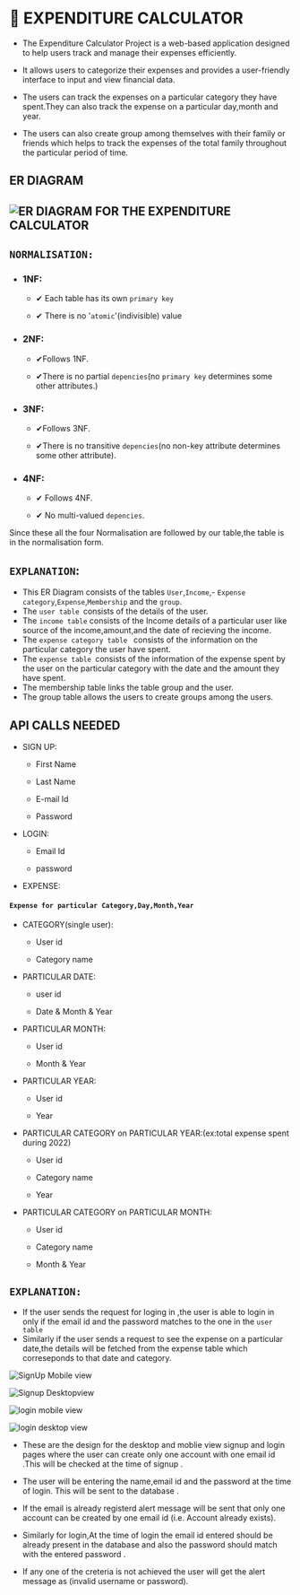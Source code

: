 # 🎯 EXPENDITURE CALCULATOR
- The Expenditure Calculator Project is a web-based application designed to help users track and manage their expenses efficiently. 

- It allows users to categorize their expenses and provides a user-friendly interface to input and view financial data. 

- The users can track the expenses on a particular category they have spent.They can also track the expense on a particular day,month and year.

- The users can also create group among themselves with their family or friends which helps to track the expenses of the total family throughout the particular period of time.

## ER DIAGRAM
## ![ER DIAGRAM FOR THE EXPENDITURE CALCULATOR](Visual_Assets/ExpenditureCalculatorErDiagram.png)
## `NORMALISATION:`
- ### 1NF:
    - ✔ Each table has its own `primary key`

    - ✔ There is no '`atomic`'(indivisible) value

- ### 2NF:
    - ✔Follows 1NF.

    - ✔There is no partial `depencies`(no `primary key` determines some other attributes.)

- ### 3NF:
    - ✔Follows 3NF.

    - ✔There is no transitive `depencies`(no non-key attribute determines some other attribute).

- ### 4NF:
    - ✔ Follows 4NF.

    - ✔ No multi-valued `depencies`.

Since these all the four Normalisation are followed by our table,the table is in the normalisation form.



## `EXPLANATION`:
- This ER Diagram consists of the tables `User`,`Income`,- `Expense category`,`Expense`,`Membership` and the `group`.
- The `user table `consists of the details of the user.
- The `income table` consists of the Income details of a particular user like source of the income,amount,and the date of recieving the income.
- The `expense category table ` consists of the information on the particular category the user have spent.
- The `expense table `consists of the information of the expense spent by the user on the particular category with the date and the amount they have spent.
- The membership table  links the table group and the user.
- The group table allows the users to create groups among the users.

## API CALLS NEEDED
- SIGN UP:

   - First Name

    - Last Name

    - E-mail Id

    - Password

- LOGIN:

   - Email Id

    - password

- EXPENSE:

 #### `Expense for particular Category,Day,Month,Year`


- CATEGORY(single user):
     - User id

    - Category name

- PARTICULAR DATE:

    - user id

     - Date & Month & Year

- PARTICULAR MONTH:

    - User id

     - Month & Year

- PARTICULAR  YEAR:

     - User id

     - Year

- PARTICULAR CATEGORY on PARTICULAR YEAR:(ex:total expense spent during 2022)

    - User id

     - Category name

    - Year

- PARTICULAR CATEGORY on PARTICULAR MONTH:

     - User id

     - Category name

     - Month & Year


## `EXPLANATION:`
- If the user sends the request for loging in ,the user is able to login in only if the email id and the password matches to the one in the `user table `
- Similarly if the user sends a request to see the expense on a particular date,the details will be fetched from the expense table which correseponds to that date and category.


![SignUp Mobile view](Visual_Assets/SignupMobileView.png)

![Signup Desktopview](Visual_Assets/SignupDesktopView.png)

![login mobile view](Visual_Assets/LoginMobileView.png)

![login desktop view](Visual_Assets/LoginDesktopView.png)

- These are the design for the desktop and moblie view signup and login pages where the user can create only one account with one email id .This will be checked at the time of signup .

- The user will be entering the name,email id and the password at the time of login. This will be sent to the database .

- If the email is already registerd alert message will be sent that only one account can be created by one email id (i.e. Account already exists).

- Similarly for login,At the time of login the email id entered should be already present in the database and also the password should match with the entered password .

- If any one of the creteria is not achieved the user will get the alert message as (invalid username or password).